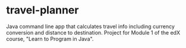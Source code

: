 # travel-planner
Java command line app that calculates travel info including currency conversion and distance to destination.
Project for Module 1 of the edX course, "Learn to Program in Java".
